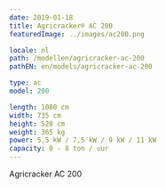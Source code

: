 ```yaml
---
date: 2019-01-18
title: Agricracker® AC 200
featuredImage: ../images/ac200.png

locale: nl
path: /modellen/agricracker-ac-200
pathEN: en/models/agricracker-ac-200

type: ac
model: 200

length: 1080 cm 
width: 735 cm
height: 520 cm
weight: 365 kg
power: 5,5 kW / 7,5 kW / 9 kW / 11 kW
capacity: 0 - 8 ton / uur
---
```

Agricracker AC 200
